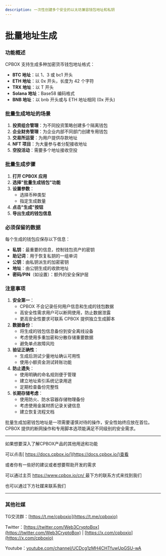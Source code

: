 ```yaml
---
description: 一次性创建多个安全的以太坊兼容钱包地址和私钥
---
```


# 批量地址生成

### 功能概述

CPBOX 支持生成多种加密货币钱包地址格式：

* **BTC 地址**：以 1、3 或 bc1 开头
* **ETH 地址**：以 0x 开头，长度为 42 个字符
* **TRX 地址**：以 T 开头
* **Solana 地址**：Base58 编码格式
* **BNB 地址**：以 bnb 开头或与 ETH 地址相同 (0x 开头)

### 批量生成地址的场景

1. **投资组合管理**：为不同投资策略创建多个隔离钱包
2. **企业财务管理**：为企业内部不同部门创建专用钱包
3. **交易所运营**：为用户提供存款地址
4. **NFT 项目**：为大量参与者分配接收地址
5. **空投活动**：需要多个地址接收空投

### 批量生成步骤

1. **打开 CPBOX 应用**
2. **选择"批量生成钱包"功能**
3. **设置参数**：
   * 选择币种类型
   * 指定生成数量
4. **点击"生成"按钮**
5. **导出生成的钱包信息**

### 必须保留的数据

每个生成的钱包应保存以下信息：

* **私钥**：最重要的信息，控制钱包资产的密钥
* **助记词**：用于恢复私钥的一组单词
* **公钥**：由私钥派生的加密密钥
* **地址**：由公钥生成的收款地址
* **密码/PIN**（如设置）：额外的安全保护层

### 注意事项

1. **安全第一**：
   * CPBOX 不会记录任何用户信息和生成的钱包数据
   * 高安全性需求用户可以断网使用，防止数据泄露
   * 更高安全性要求可联系 CPBOX 提供独立生成脚本
2. **数据备份**：
   * 将生成的钱包信息备份到安全离线设备
   * 考虑使用多重加密和分散存储重要数据
   * 避免单点故障风险
3. **验证正确性**：
   * 生成后测试少量地址确认可用性
   * 使用小额资金测试转账功能
4. **防止遗失**：
   * 使用明确的命名规则便于管理
   * 建立地址索引系统记录用途
   * 定期检查备份完整性
5. **长期存储考虑**：
   * 使用防火、防水容器存储物理备份
   * 考虑使用金属材质记录关键信息
   * 建立恢复流程文档

批量生成加密钱包地址是一项需要谨慎对待的操作，安全性始终应放在首位。CPBOX 提供的断网操作和专用脚本选项能满足不同级别的安全需求。

***

如果想要深入了解CPBOX产品的其他用途和功能

可以点击[ https://docs.cpbox.io/](https://docs.cpbox.io/)查看

或者你有一些好的建议或者想要帮助开发的需求

可以通过主页 [https://www.cpbox.io/cn/ ](https://www.cpbox.io/cn/)最下方的联系方式来找到我们

也可以通过下方社媒来联系我们

***

### 其他社媒

TG交流群：[https://t.me/cpboxio](https://t.me/cpboxio)

Twitter：[https://twitter.com/Web3CryptoBox](https://twitter.com/Web3CryptoBox) | [https://x.com/cpboxio](https://x.com/cpboxio)

Youtube：[youtube.com/channel/UCDcg1zMH4CHTfuwUpGSU-wA](../../en/solana-gong-ju/solana-yi-jian-fa-bi.md)
